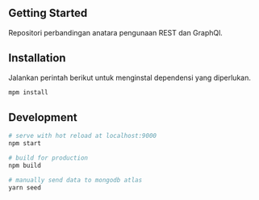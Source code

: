 ## Getting Started

Repositori perbandingan anatara pengunaan REST dan GraphQl.

## Installation

Jalankan perintah berikut untuk menginstal dependensi yang diperlukan.

```bash
mpm install
```

## Development

```bash
# serve with hot reload at localhost:9000
npm start

# build for production
npm build

# manually send data to mongodb atlas
yarn seed
```
